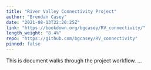 ```yaml
---
title: "River Valley Connectivity Project"
author: "Brendan Casey"
date: "2021-08-13T22:20:25Z"
link: "https://bookdown.org/bgcasey/RV_connectivity/"
length_weight: "8.4%"
repo: "https://github.com/bgcasey/RV_connectivity"
pinned: false
---
```


This is document walks through the project workflow. ...
